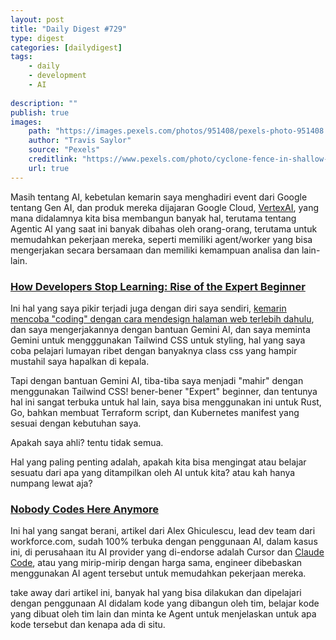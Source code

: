 ```yaml
---
layout: post
title: "Daily Digest #729"
type: digest
categories: [dailydigest]
tags: 
    - daily
    - development
    - AI
    
description: ""
publish: true
images:
    path: "https://images.pexels.com/photos/951408/pexels-photo-951408.jpeg?auto=compress&cs=tinysrgb&w=1260&h=750&dpr=1"
    author: "Travis Saylor"
    source: "Pexels"
    creditlink: "https://www.pexels.com/photo/cyclone-fence-in-shallow-photography-951408/"
    url: true
---
```


Masih tentang AI, kebetulan kemarin saya menghadiri event dari Google tentang Gen AI, dan produk mereka dijajaran Google Cloud, [VertexAI](https://cloud.google.com/vertex-ai), yang mana didalamnya kita bisa membangun banyak hal, terutama tentang Agentic AI yang saat ini banyak dibahas oleh orang-orang, terutama untuk memudahkan pekerjaan mereka, seperti memiliki agent/worker yang bisa mengerjakan secara bersamaan dan memiliki kemampuan analisa dan lain-lain.

### [How Developers Stop Learning: Rise of the Expert Beginner](https://daedtech.com/how-developers-stop-learning-rise-of-the-expert-beginner/)
Ini hal yang saya pikir terjadi juga dengan diri saya sendiri, [kemarin mencoba "coding" dengan cara mendesign halaman web terlebih dahulu](https://notes.dedenf.com/2025/05/building-site-dengan-ai), dan saya mengerjakannya dengan bantuan Gemini AI, dan saya meminta Gemini untuk mengggunakan Tailwind CSS untuk styling, hal yang saya coba pelajari lumayan ribet dengan banyaknya class css yang hampir mustahil saya hapalkan di kepala.

Tapi dengan bantuan Gemini AI, tiba-tiba saya menjadi "mahir" dengan menggunakan Tailwind CSS! bener-bener "Expert" beginner, dan tentunya hal ini sangat terbuka untuk hal lain, saya bisa menggunakan ini untuk Rust, Go, bahkan membuat Terraform script, dan Kubernetes manifest yang sesuai dengan kebutuhan saya.

Apakah saya ahli? tentu tidak semua.

Hal yang paling penting adalah, apakah kita bisa mengingat atau belajar sesuatu dari apa yang ditampilkan oleh AI untuk kita? atau kah hanya numpang lewat aja?

### [Nobody Codes Here Anymore](https://ghiculescu.substack.com/p/nobody-codes-here-anymore)
Ini hal yang sangat berani, artikel dari Alex Ghiculescu, lead dev team dari workforce.com, sudah 100% terbuka dengan penggunaan AI, dalam kasus ini, di perusahaan itu AI provider yang di-endorse adalah Cursor dan [Claude Code](https://claude.ai/), atau yang mirip-mirip dengan harga sama, engineer dibebaskan menggunakan AI agent tersebut untuk memudahkan pekerjaan mereka.

take away dari artikel ini, banyak hal yang bisa dilakukan dan dipelajari dengan penggunaan AI didalam kode yang dibangun oleh tim, belajar kode yang dibuat oleh tim lain dan minta ke Agent untuk menjelaskan untuk apa kode tersebut dan kenapa ada di situ.

